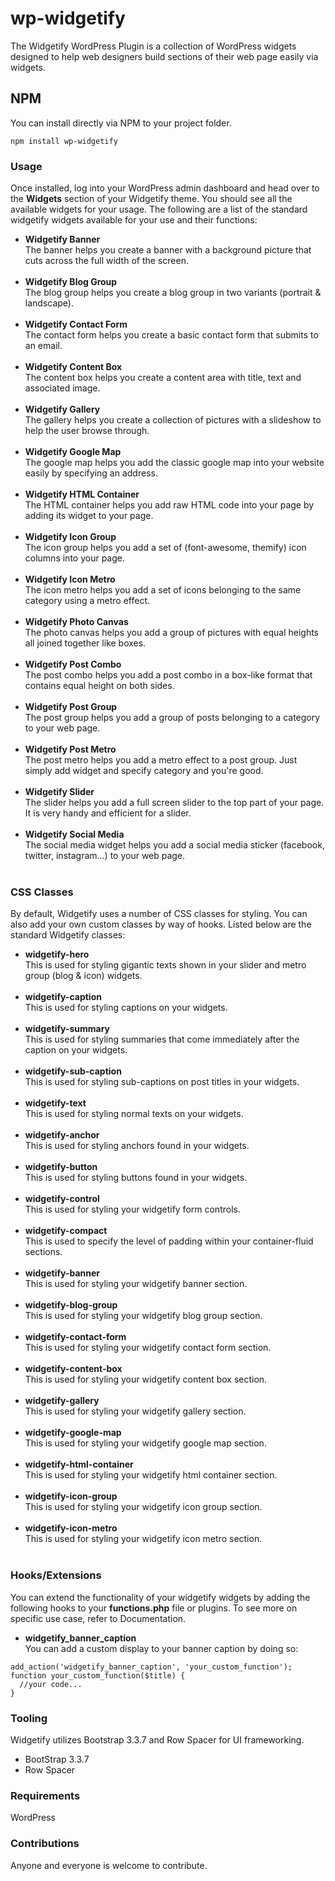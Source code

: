 # wp-widgetify
The Widgetify WordPress Plugin is a collection of WordPress widgets designed to help web designers build sections of their web page easily via widgets.

## NPM
You can install directly via NPM to your project folder.
```
npm install wp-widgetify
``` 

### Usage
Once installed, log into your WordPress admin dashboard and head over to the **Widgets** section of your Widgetify theme. You should see all the available widgets for your usage. The following are a list of the standard widgetify widgets available for your use and their functions:
<ul>
  <li>
    <strong>Widgetify Banner</strong><br/>
    The banner helps you create a banner with a background picture that cuts across the full width of the screen.
  </li><br/>
  <li>
    <strong>Widgetify Blog Group</strong><br/>
    The blog group helps you create a blog group in two variants (portrait & landscape).
  </li><br/>
  <li>
    <strong>Widgetify Contact Form</strong><br/>
    The contact form helps you create a basic contact form that submits to an email.
  </li><br/>
  <li>
    <strong>Widgetify Content Box</strong><br/>
    The content box helps you create a content area with title, text and associated image.
  </li><br/>
  <li>
    <strong>Widgetify Gallery</strong><br/>
    The gallery helps you create a collection of pictures with a slideshow to help the user browse through.
  </li><br/>
  <li>
    <strong>Widgetify Google Map</strong><br/>
    The google map helps you add the classic google map into your website easily by specifying an address.
  </li><br/>
  <li>
    <strong>Widgetify HTML Container</strong><br/>
    The HTML container helps you add raw HTML code into your page by adding its widget to your page.
  </li><br/>
  <li>
    <strong>Widgetify Icon Group</strong><br/>
    The icon group helps you add a set of (font-awesome, themify) icon columns into your page.
  </li><br/>
  <li>
    <strong>Widgetify Icon Metro</strong><br/>
    The icon metro helps you add a set of icons belonging to the same category using a metro effect.
  </li><br/>
  <li>
    <strong>Widgetify Photo Canvas</strong><br/>
    The photo canvas helps you add a group of pictures with equal heights all joined together like boxes.
  </li><br/>
  <li>
    <strong>Widgetify Post Combo</strong><br/>
    The post combo helps you add a post combo in a box-like format that contains equal height on both sides.
  </li><br/>
  <li>
    <strong>Widgetify Post Group</strong><br/>
    The post group helps you add a group of posts belonging to a category to your web page.
  </li><br/>
  <li>
    <strong>Widgetify Post Metro</strong><br/>
    The post metro helps you add a metro effect to a post group. Just simply add widget and specify category and you're good.
  </li><br/>
  <li>
    <strong>Widgetify Slider</strong><br/>
    The slider helps you add a full screen slider to the top part of your page. It is very handy and efficient for a slider.
  </li><br/>
  <li>
     <strong>Widgetify Social Media</strong><br/>
     The social media widget helps you add a social media sticker (facebook, twitter, instagram...) to your web page.
  </li><br/>
</ul>

### CSS Classes
By default, Widgetify uses a number of CSS classes for styling. You can also add your own custom classes by way of hooks. Listed below are the standard Widgetify classes:
<ul>
  <li>
    <strong>widgetify-hero</strong><br/>
    This is used for styling gigantic texts shown in your slider and metro group (blog & icon) widgets.
  </li><br/>
  <li>
    <strong>widgetify-caption</strong><br/>
    This is used for styling captions on your widgets.
  </li><br/>
  <li>
    <strong>widgetify-summary</strong><br/>
    This is used for styling summaries that come immediately after the caption on your widgets.
  </li><br/>
  <li>
    <strong>widgetify-sub-caption</strong><br/>
    This is used for styling sub-captions on post titles in your widgets.
  </li><br/>
  <li>
    <strong>widgetify-text</strong><br/>
    This is used for styling normal texts on your widgets.
  </li><br/>
  <li>
    <strong>widgetify-anchor</strong><br/>
    This is used for styling anchors found in your widgets.
  </li><br/>
  <li>
    <strong>widgetify-button</strong><br/>
    This is used for styling buttons found in your widgets.
  </li><br/>
  <li>
    <strong>widgetify-control</strong><br/>
    This is used for styling your widgetify form controls.
  </li><br/>
  <li>
    <strong>widgetify-compact</strong><br/>
    This is used to specify the level of padding within your container-fluid sections.
  </li><br/>
  <li>
    <strong>widgetify-banner</strong><br/>
    This is used for styling your widgetify banner section.
  </li><br/>
  <li>
    <strong>widgetify-blog-group</strong><br/>
    This is used for styling your widgetify blog group section.
  </li><br/>
  <li>
    <strong>widgetify-contact-form</strong><br/>
    This is used for styling your widgetify contact form section.
  </li><br/>
  <li>
    <strong>widgetify-content-box</strong><br/>
    This is used for styling your widgetify content box section.
  </li><br/>
  <li>
    <strong>widgetify-gallery</strong><br/>
    This is used for styling your widgetify gallery section.
  </li><br/>
  <li>
    <strong>widgetify-google-map</strong><br/>
    This is used for styling your widgetify google map section.
  </li><br/>
  <li>
    <strong>widgetify-html-container</strong><br/>
    This is used for styling your widgetify html container section.
  </li><br/>
  <li>
    <strong>widgetify-icon-group</strong><br/>
    This is used for styling your widgetify icon group section.
  </li><br/>
  <li>
    <strong>widgetify-icon-metro</strong><br/>
    This is used for styling your widgetify icon metro section.
  </li><br/>
</ul>

### Hooks/Extensions
You can extend the functionality of your widgetify widgets by adding the following hooks to your **functions.php** file or plugins. To see more on specific use case, refer to Documentation.
<ul>
  <li>
    <strong>widgetify_banner_caption</strong><br/>
    You can add a custom display to your banner caption by doing so:
  </li>
</ul>

```
add_action('widgetify_banner_caption', 'your_custom_function');
function your_custom_function($title) {
  //your code...
}
```

### Tooling
Widgetify utilizes Bootstrap 3.3.7 and Row Spacer for UI frameworking.
<ul>
  <li>BootStrap 3.3.7</li>
  <li>Row Spacer</li>
</ul>

### Requirements
WordPress

### Contributions
Anyone and everyone is welcome to contribute.
